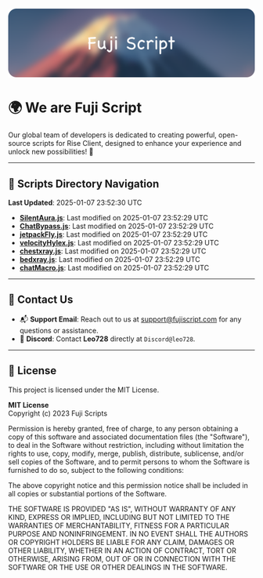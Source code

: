 ![Banner](.github/b.webp)

# 🌍 **We are Fuji Script**

Our global team of developers is dedicated to creating powerful, open-source scripts for Rise Client, designed to enhance your experience and unlock new possibilities! 🌟

---
<!-- SCRIPTS_NAVIGATION_START -->
## 📂 **Scripts Directory Navigation**

**Last Updated**: 2025-01-07 23:52:30 UTC

- **[SilentAura.js](scripts/SilentAura.js)**: Last modified on 2025-01-07 23:52:29 UTC
- **[ChatBypass.js](scripts/ChatBypass.js)**: Last modified on 2025-01-07 23:52:29 UTC
- **[jetpackFly.js](scripts/jetpackFly.js)**: Last modified on 2025-01-07 23:52:29 UTC
- **[velocityHylex.js](scripts/velocityHylex.js)**: Last modified on 2025-01-07 23:52:29 UTC
- **[chestxray.js](scripts/chestxray.js)**: Last modified on 2025-01-07 23:52:29 UTC
- **[bedxray.js](scripts/bedxray.js)**: Last modified on 2025-01-07 23:52:29 UTC
- **[chatMacro.js](scripts/chatMacro.js)**: Last modified on 2025-01-07 23:52:29 UTC

<!-- SCRIPTS_NAVIGATION_END -->

---

## 💬 **Contact Us**  
- 📬 **Support Email**: Reach out to us at [support@fujiscript.com](mailto:support@fujiscript.com) for any questions or assistance.  
- 💬 **Discord**: Contact **Leo728** directly at `Discord@leo728`.

---

## 📜 **License**

This project is licensed under the MIT License.  

**MIT License**  
Copyright (c) 2023 Fuji Scripts  

Permission is hereby granted, free of charge, to any person obtaining a copy of this software and associated documentation files (the "Software"), to deal in the Software without restriction, including without limitation the rights to use, copy, modify, merge, publish, distribute, sublicense, and/or sell copies of the Software, and to permit persons to whom the Software is furnished to do so, subject to the following conditions:  

The above copyright notice and this permission notice shall be included in all copies or substantial portions of the Software.  

THE SOFTWARE IS PROVIDED "AS IS", WITHOUT WARRANTY OF ANY KIND, EXPRESS OR IMPLIED, INCLUDING BUT NOT LIMITED TO THE WARRANTIES OF MERCHANTABILITY, FITNESS FOR A PARTICULAR PURPOSE AND NONINFRINGEMENT. IN NO EVENT SHALL THE AUTHORS OR COPYRIGHT HOLDERS BE LIABLE FOR ANY CLAIM, DAMAGES OR OTHER LIABILITY, WHETHER IN AN ACTION OF CONTRACT, TORT OR OTHERWISE, ARISING FROM, OUT OF OR IN CONNECTION WITH THE SOFTWARE OR THE USE OR OTHER DEALINGS IN THE SOFTWARE.  

